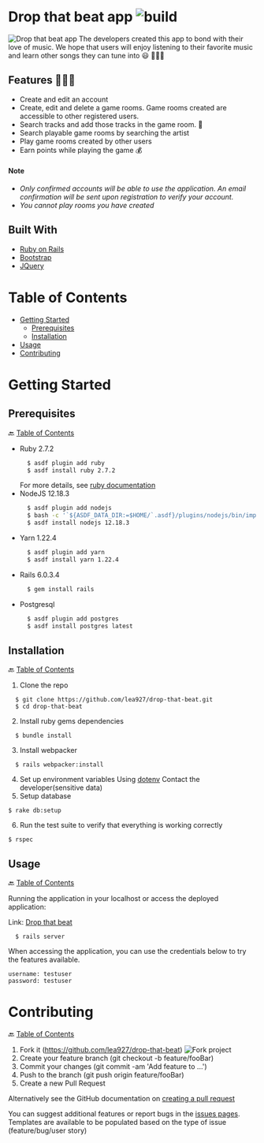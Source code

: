 # Drop that beat app   ![build](https://github.com/lea927/drop-that-beat/actions/workflows/rspec.yml/badge.svg)


![Drop that beat app](https://user-images.githubusercontent.com/79251819/136054424-c82d19df-477b-4dbc-8f23-0185d0658d44.png)
The developers created this app to bond with their love of music. We hope that users will enjoy listening to their favorite music and learn other songs they can tune into 😃 🎵🎵🎵

## Features 🎵🎵🎵

- Create and edit an account
- Create, edit and delete a game rooms. Game rooms created are accessible to other registered users.
- Search tracks and add those tracks in the game room. 🎵
- Search playable game rooms by searching the artist
- Play game rooms created by other users 
- Earn points while playing the game 💰

#### Note
- _Only confirmed accounts will be able to use the application. An email confirmation will be sent upon registration to verify your account._
- _You cannot play rooms you have created_

## Built With 

- [Ruby on Rails](https://rubyonrails.org/)
- [Bootstrap](https://getbootstrap.com/)
- [JQuery](https://jquery.com/)

# Table of Contents
- [Getting Started](#getting-started)
  - [Prerequisites](#prerequisites)
  - [Installation](#installation)
- [Usage](#usage)
- [Contributing](#contributing)

# Getting Started
## Prerequisites
🔙  [Table of Contents](#table-of-contents)

- Ruby 2.7.2
  ```bash
    $ asdf plugin add ruby
    $ asdf install ruby 2.7.2
  ```
  For more details, see [ruby documentation](https://www.ruby-lang.org/en/documentation/installation/)
- NodeJS 12.18.3
  ```bash
    $ asdf plugin add nodejs
    $ bash -c '`${ASDF_DATA_DIR:=$HOME/`.asdf}/plugins/nodejs/bin/import-release-team-keyring'
    $ asdf install nodejs 12.18.3
  ```
- Yarn 1.22.4
  ```bash
    $ asdf plugin add yarn
    $ asdf install yarn 1.22.4
  ```
- Rails 6.0.3.4
  ```bash
    $ gem install rails
  ```
- Postgresql
  ```bash
    $ asdf plugin add postgres
    $ asdf install postgres latest
  ```

## Installation
🔙  [Table of Contents](#table-of-contents)

1. Clone the repo 
  ```
    $ git clone https://github.com/lea927/drop-that-beat.git
    $ cd drop-that-beat
  ```
2. Install ruby gems dependencies
  ```
    $ bundle install
  ```
3. Install webpacker
  ```
    $ rails webpacker:install
  ```
4. Set up environment variables
  Using [dotenv](https://github.com/bkeepers/dotenv)
  Contact the developer(sensitive data)
5. Setup database
  ```
  $ rake db:setup
  ```
6. Run the test suite to verify that everything is working correctly
  ```
  $ rspec
  ```
## Usage

🔙  [Table of Contents](#table-of-contents)

Running the application in your localhost or access the deployed application:

Link: [Drop that beat](https://drop-that-beat.herokuapp.com/)
```
  $ rails server
```
When accessing the application, you can use the credentials below to try the features available.
```
username: testuser
password: testuser
```
# Contributing

🔙  [Table of Contents](#table-of-contents)

1. Fork it (https://github.com/lea927/drop-that-beat)
![Fork project](https://user-images.githubusercontent.com/79251819/136222616-e9a78e32-a886-4356-93d7-093bd48f0c03.png)
2. Create your feature branch (git checkout -b feature/fooBar)
3. Commit your changes (git commit -am 'Add feature to ...')
4. Push to the branch (git push origin feature/fooBar)
5. Create a new Pull Request

Alternatively see the GitHub documentation on [creating a pull request](https://docs.github.com/en/github/collaborating-with-pull-requests/proposing-changes-to-your-work-with-pull-requests/creating-a-pull-request)

You can suggest additional features or report bugs in the [issues pages](https://github.com/lea927/drop-that-beat/issues). Templates are available to be populated based on the type of issue (feature/bug/user story)
